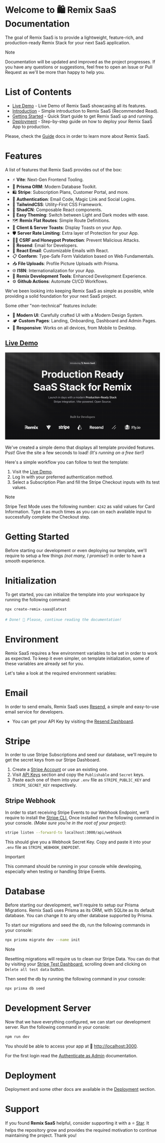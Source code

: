 # Welcome to 🛍️ Remix SaaS Documentation

The goal of Remix SaaS is to provide a lightweight, feature-rich, and production-ready Remix Stack for your next SaaS application.

> [!NOTE]
> Documentation will be updated and improved as the project progresses. If you have any questions or suggestions, feel free to open an Issue or Pull Request as we'll be more than happy to help you.

# List of Contents

- [Live Demo](https://remix-saas.fly.dev) - Live Demo of Remix SaaS showcasing all its features.
- [Introduction](./guide/01-introduction.md) - Simple introduction to Remix SaaS (Recommended Read).
- [Getting Started](https://github.com/dev-xo/remix-saas/tree/main/docs#getting-started) - Quick Start guide to get Remix SaaS up and running.
- [Deployment](./guide/09-deployment.md) - Step-by-step guide on how to deploy your Remix SaaS App
  to production.

Please, check the [Guide](./guide) docs in order to learn more about Remix SaaS.

# Features

A list of features that Remix SaaS provides out of the box:

- ⚡ **Vite**: Next-Gen Frontend Tooling.
- 🧩 **Prisma ORM**: Modern Database Toolkit.
- 🛍️ **Stripe**: Subscription Plans, Customer Portal, and more.
- 🔑 **Authentication**: Email Code, Magic Link and Social Logins.
- 🎨 **TailwindCSS**: Utility-First CSS Framework.
- 📐 **ShadCN**: Composable React components.
- 🌙 **Easy Theming**: Switch between Light and Dark modes with ease.
- 🗺️ **Remix Flat Routes**: Simple Route Definitions.
- 🍞 **Client & Server Toasts**: Display Toasts on your App.
- 🛡️ **Server Rate Limiting**: Extra layer of Protection for your App.
- 🕵️‍♂️ **CSRF and Honeypot Protection**: Prevent Malicious Attacks.
- 📧 **Resend**: Email for Developers.
- 💌 **React Email**: Customizable Emails with React.
- 📋 **Conform**: Type-Safe Form Validation based on Web Fundamentals.
- 📥 **File Uploads**: Profile Picture Uploads with Prisma.
- 🌐 **I18N**: Internationalization for your App.
- 🧰 **Remix Development Tools**: Enhanced Development Experience.
- ⚙️ **Github Actions**: Automate CI/CD Workflows.

We've been looking into keeping Remix SaaS as simple as possible, while providing a solid foundation for your next SaaS project.

Some other "non-technical" features include:

- 💅 **Modern UI**: Carefully crafted UI with a Modern Design System.
- 🏕 **Custom Pages**: Landing, Onboarding, Dashboard and Admin Pages.
- 📱 **Responsive**: Works on all devices, from Mobile to Desktop.

## [Live Demo](https://remix-saas.fly.dev)

[![Remix SaaS](https://raw.githubusercontent.com/dev-xo/dev-xo/main/remix-saas/intro.png)](https://remix-saas.fly.dev)

We've created a simple demo that displays all template provided features. Psst! Give the site a few seconds to load! _(It's running on a free tier!)_

Here's a simple workflow you can follow to test the template:

1. Visit the [Live Demo](https://remix-saas.fly.dev).
2. Log In with your preferred authentication method.
3. Select a Subscription Plan and fill the Stripe Checkout inputs with its test values.

> [!NOTE]
> Stripe Test Mode uses the following number: `4242` as valid values for Card Information.
> Type it as much times as you can on each available input to successfully complete the Checkout step.

# Getting Started

Before starting our development or even deploying our template, we'll require to setup a few things _(not many, I promise!)_ in order to have a smooth experience.

# Initialization

To get started, you can initialize the template into your workspace by running the following command:

```sh
npx create-remix-saas@latest

# Done! 🎉 Please, continue reading the documentation!
```

# Environment

Remix SaaS requires a few environment variables to be set in order to work as expected. To keep it even simpler, on template initialization, some of these variables are already set for you.

Let's take a look at the required environment variables:

# Email

In order to send emails, Remix SaaS uses [Resend](https://resend.com/), a simple and easy-to-use email service for developers.

- You can get your API Key by visiting the [Resend Dashboard](https://resend.com/api-keys).

# Stripe

In order to use Stripe Subscriptions and seed our database, we'll require to get the secret keys from our Stripe Dashboard.

1. Create a [Stripe Account](https://dashboard.stripe.com/login) or use an existing one.
2. Visit [API Keys](https://dashboard.stripe.com/test/apikeys) section and copy the `Publishable` and `Secret` keys.
3. Paste each one of them into your `.env` file as `STRIPE_PUBLIC_KEY` and `STRIPE_SECRET_KEY` respectively.

## Stripe Webhook

In order to start receiving Stripe Events to our Webhook Endpoint, we'll require to install the [Stripe CLI.](https://stripe.com/docs/stripe-cli) Once installed run the following command in your console. _(Make sure you're in the root of your project)_:

```sh
stripe listen --forward-to localhost:3000/api/webhook
```

This should give you a Webhook Secret Key. Copy and paste it into your `.env` file as `STRIPE_WEBHOOK_ENDPOINT`.

> [!IMPORTANT]
> This command should be running in your console while developing, especially when testing or handling Stripe Events.

# Database

Before starting our development, we'll require to setup our Prisma Migrations. Remix SaaS uses Prisma as its ORM, with SQLite as its default database. You can change it to any other database supported by Prisma.

To start our migrations and seed the db, run the following commands in your console:

```sh
npx prisma migrate dev --name init
```

> [!NOTE]
> Resetting migrations will require us to clean our Stripe Data. You can do that by visiting your [Stripe Test Dashboard](https://dashboard.stripe.com/test/developers), scrolling down and clicking on `Delete all test data` button.

Then seed the db by running the following command in your console:

```sh
npx prisma db seed
```

# Development Server

Now that we have everything configured, we can start our development server. Run the following command in your console:

```sh
npm run dev
```

You should be able to access your app at 🎉 [http://localhost:3000](http://localhost:3000).

For the first login read the [Authenticate as Admin](https://github.com/dev-xo/remix-saas/blob/main/docs/guide/02-authentication.md#authenticate-as-admin) documentation.

# Deployment

Deployment and some other docs are available in the [Deployment](./guide/09-deployment.md) section.

# Support

If you found **Remix SaaS** helpful, consider supporting it with a ⭐ [Star](https://github.com/dev-xo/remix-saas). It helps the repository grow and provides the required motivation to continue maintaining the project. Thank you!
